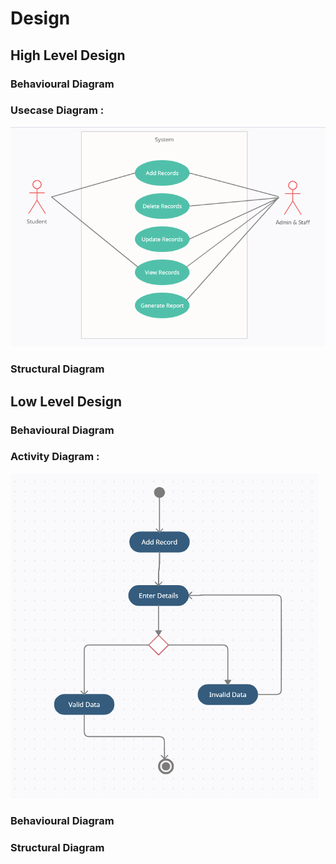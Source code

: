 # Design

## High Level Design 
### Behavioural Diagram
### Usecase Diagram :
![UsecaseDiagram](https://github.com/thesingh07/259733-Mini-Project/blob/master/2_Architecture/behavior%20Diagrams/Usecase.png)

### Structural Diagram

## Low Level Design 
### Behavioural Diagram
### Activity Diagram :
![ActivityDiagram](https://github.com/thesingh07/259733-Mini-Project/blob/master/2_Architecture/behavior%20Diagrams/Activity.png)

### Behavioural Diagram

### Structural Diagram
